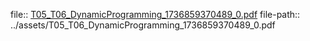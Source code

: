 file:: [T05_T06_DynamicProgramming_1736859370489_0.pdf](../assets/T05_T06_DynamicProgramming_1736859370489_0.pdf)
file-path:: ../assets/T05_T06_DynamicProgramming_1736859370489_0.pdf
